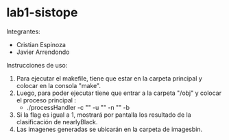 # lab1-sistope

Integrantes: 

* Cristian Espinoza
* Javier Arrendondo

Instrucciones de uso:

1. Para ejecutar el makefile, tiene que estar en la carpeta principal y colocar en la consola "make".
2. Luego, para poder ejecutar tiene que entrar a la carpeta "/obj" y colocar el proceso principal :
	- ./processHandler -c "" -u "" -n "" -b
3. Si la flag es igual a 1, mostrará por pantalla los resultado de la clasificación de nearlyBlack.
4. Las imagenes generadas se ubicarán en la carpeta de imagesbin. 
